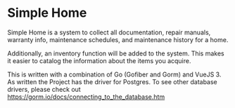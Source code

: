 # Simple Home

Simple Home is a system to collect all documentation, repair manuals, warranty info, maintenance schedules, and maintenance history for a home.

Additionally, an inventory function will be added to the system. This makes it easier to catalog the information about the items you acquire.

This is written with a combination of Go (Gofiber and Gorm) and VueJS 3. As written the Project has the driver for Postgres. To see other database drivers, please check out https://gorm.io/docs/connecting_to_the_database.htm